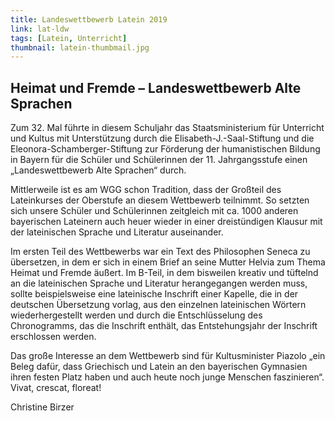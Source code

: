 ```yaml
---
title: Landeswettbewerb Latein 2019
link: lat-ldw
tags: [Latein, Unterricht]
thumbnail: latein-thumbmail.jpg
---
```


<h2>Heimat und Fremde – Landeswettbewerb Alte Sprachen</h2>

<p>
    Zum 32. Mal führte in diesem Schuljahr das Staatsministerium für Unterricht
    und Kultus mit Unterstützung durch die Elisabeth-J.-Saal-Stiftung und die
    Eleonora-Schamberger-Stiftung zur Förderung der humanistischen Bildung in
    Bayern für die Schüler und Schülerinnen der 11. Jahrgangsstufe einen
    „Landeswettbewerb Alte Sprachen“ durch.
</p>

<p>
    Mittlerweile ist es am WGG schon Tradition, dass der Großteil des
    Lateinkurses der Oberstufe an diesem Wettbewerb teilnimmt. So setzten sich
    unsere Schüler und Schülerinnen zeitgleich mit ca. 1000 anderen bayerischen
    Lateinern auch heuer wieder in einer dreistündigen Klausur mit der
    lateinischen Sprache und Literatur auseinander.
</p>

<p>
    Im ersten Teil des Wettbewerbs war ein Text des Philosophen Seneca zu
    übersetzen, in dem er sich in einem Brief an seine Mutter Helvia zum Thema
    Heimat und Fremde äußert. Im B-Teil, in dem bisweilen kreativ und tüftelnd
    an die lateinischen Sprache und Literatur herangegangen werden muss, sollte
    beispielsweise eine lateinische Inschrift einer Kapelle, die in der
    deutschen Übersetzung vorlag, aus den einzelnen lateinischen Wörtern
    wiederhergestellt werden und durch die Entschlüsselung des Chronogramms, das
    die Inschrift enthält, das Entstehungsjahr der Inschrift erschlossen werden.
</p>

<p>
    Das große Interesse an dem Wettbewerb sind für Kultusminister Piazolo „ein
    Beleg dafür, dass Griechisch und Latein an den bayerischen Gymnasien ihren
    festen Platz haben und auch heute noch junge Menschen faszinieren“. Vivat,
    crescat, floreat!
</p>

<p>Christine Birzer</p>
